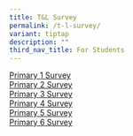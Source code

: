 ```yaml
---
title: T&L Survey
permalink: /t-l-survey/
variant: tiptap
description: ""
third_nav_title: For Students
---
```

<p></p>
<p><a href="https://sites.google.com/moe.edu.sg/p1survey/home" rel="noopener nofollow" target="_blank">Primary 1 Survey</a>
<br><a href="https://sites.google.com/moe.edu.sg/p2survey/home" rel="noopener nofollow" target="_blank">Primary 2 Survey</a>
<br><a href="https://sites.google.com/moe.edu.sg/p3survey/home" rel="noopener nofollow" target="_blank">Primary 3 Survey</a>
<br><a href="https://sites.google.com/moe.edu.sg/p4survey/home" rel="noopener nofollow" target="_blank">Primary 4 Survey</a>
<br><a href="https://sites.google.com/moe.edu.sg/p5survey/home" rel="noopener nofollow" target="_blank">Primary 5 Survey</a>
<br><a href="https://sites.google.com/moe.edu.sg/p6survey/home" rel="noopener nofollow" target="_blank">Primary 6 Survey</a>
</p>
<p></p>